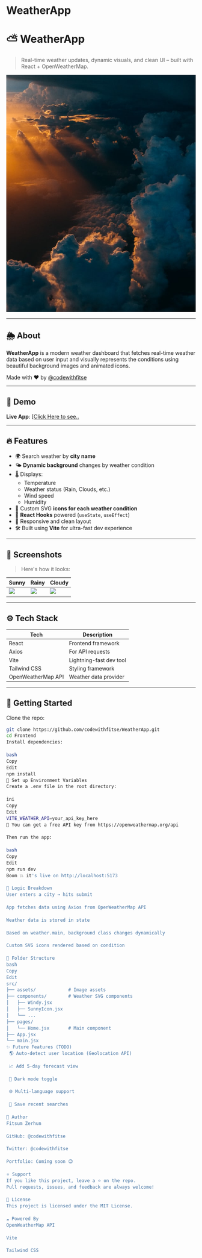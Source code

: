 # WeatherApp

# ⛅ WeatherApp

> Real-time weather updates, dynamic visuals, and clean UI – built with React + OpenWeatherMap.

![Preview](./Frontend/public/weather/LandingBg.png)

---

## 🌦 About

**WeatherApp** is a modern weather dashboard that fetches real-time weather data based on user input and visually represents the conditions using beautiful background images and animated icons.

Made with ❤️ by [@codewithfitse](https://github.com/codewithfitse)

---

## 📸 Demo

**Live App**: [[Click Here to see..](https://weather-app-git-main-lilfitses-projects.vercel.app)

---

## 🔥 Features

- 🌍 Search weather by **city name**
- 🌤️ **Dynamic background** changes by weather condition
- 🌡️ Displays:
  - Temperature
  - Weather status (Rain, Clouds, etc.)
  - Wind speed
  - Humidity
- 🎨 Custom SVG **icons for each weather condition**
- 🧠 **React Hooks** powered (`useState`, `useEffect`)
- 🚀 Responsive and clean layout
- 🛠️ Built using **Vite** for ultra-fast dev experience

---

## 📸 Screenshots

> Here's how it looks:

| Sunny             | Rainy             | Cloudy             |
|------------------|------------------|-------------------|
| ![](./public/weather/Clear.png) | ![](./weather/public/Rain.png) | ![](./public/weather/Cloud.png) |

---

## ⚙️ Tech Stack

| Tech        | Description              |
|-------------|--------------------------|
| React       | Frontend framework       |
| Axios       | For API requests         |
| Vite        | Lightning-fast dev tool |
| Tailwind CSS| Styling framework        |
| OpenWeatherMap API | Weather data provider |

---

## 🧪 Getting Started

Clone the repo:

```bash
git clone https://github.com/codewithfitse/WeatherApp.git
cd Frontend
Install dependencies:

bash
Copy
Edit
npm install
🔑 Set up Environment Variables
Create a .env file in the root directory:

ini
Copy
Edit
VITE_WEATHER_API=your_api_key_here
🔐 You can get a free API key from https://openweathermap.org/api

Then run the app:

bash
Copy
Edit
npm run dev
Boom 💥 it's live on http://localhost:5173

🧠 Logic Breakdown
User enters a city → hits submit

App fetches data using Axios from OpenWeatherMap API

Weather data is stored in state

Based on weather.main, background class changes dynamically

Custom SVG icons rendered based on condition

📁 Folder Structure
bash
Copy
Edit
src/
├── assets/            # Image assets
├── components/        # Weather SVG components
│   ├── Windy.jsx
│   ├── SunnyIcon.jsx
│   └── ...
├── pages/
│   └── Home.jsx       # Main component
├── App.jsx
└── main.jsx
✨ Future Features (TODO)
 🌎 Auto-detect user location (Geolocation API)

 📈 Add 5-day forecast view

 🎨 Dark mode toggle

 🌐 Multi-language support

 💾 Save recent searches

🙌 Author
Fitsum Zerhun

GitHub: @codewithfitse

Twitter: @codewithfitse

Portfolio: Coming soon 😉

⭐ Support
If you like this project, leave a ⭐ on the repo.
Pull requests, issues, and feedback are always welcome!

📜 License
This project is licensed under the MIT License.

☁️ Powered By
OpenWeatherMap API

Vite

Tailwind CSS
